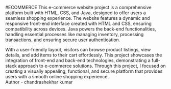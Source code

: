 #ECOMMERCE
This e-commerce website project is a comprehensive platform built with HTML, CSS, and Java, designed to offer users a seamless shopping experience. The website features a dynamic and responsive front-end interface created with HTML and CSS, ensuring compatibility across devices. Java powers the back-end functionalities, handling essential processes like managing inventory, processing transactions, and ensuring secure user authentication.

With a user-friendly layout, visitors can browse product listings, view details, and add items to their cart effortlessly. This project showcases the integration of front-end and back-end technologies, demonstrating a full-stack approach to e-commerce solutions. Through this project, I focused on creating a visually appealing, functional, and secure platform that provides users with a smooth online shopping experience.
<br>
Author - chandrashekhar kumar
